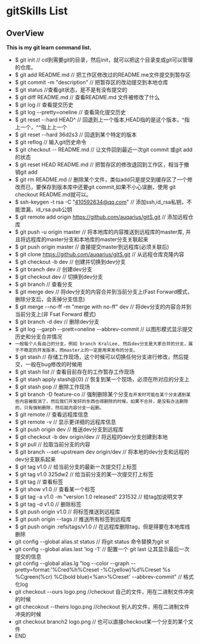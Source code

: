 # gitSkills List

## OverView

**This is my git learn command list.**

* $ git init // cd到需要git的目录，然后init，就可以把这个目录变成git可以管理的仓库。
* $ git add README.md // 把工作区修改过的README.me文件提交到暂存区
* $ git commit -m "description" // 把暂存区的改动提交到本地仓库
* $ git status //查看git状态，是不是有没有提交的
* $ git diff README.md // 查看README.md 文件被修改了什么
* $ git log // 查看提交历史
* $ git log --pretty=oneline // 查看简化提交历史
* $ git reset --hard HEAD^ // 回退到上一个版本,HEAD指的是这个版本，^指上一个，^^指上上一个
* $ git reset --hard 36d2s3 // 回退到某个特定的版本
* $ git reflog // 输入git历史命令
* $ git checkout -- README.md // 让文件回到最近一次git commit 或git add 的状态
* $ git reset HEAD README.md // 把暂存区的修改退回到工作区，相当于撤销git add
* $ git rm README.md // 删除某个文件，类似add只是提交到缓存区了一个修改而已，要保存到版本库中还要git commit,如果不小心误删，使用 git checkout README.md就可以。
* $ ssh-keygen -t rsa -C "410592634@qq.com" // 添加ssh,id_rsa私钥，不能泄漏，id_rsa.pub公钥
* $ git remote add origin https://github.com/auqarius/gitS.git // 添加远程仓库
* $ git push -u origin master // 将本地库的内容推送到远程库的master库, 并且将远程库的master分支和本地库的master分支关联起来
* $ git push origin master // 直接提交master到远程库(必须关联后)
* $ git clone https://github.com/auqarius/gitS.git // 从远程仓库克隆内容
* $ git checkout -b dev // 创建并切换到dev分支
* $ git branch dev // 创建dev分支
* $ git checkout dev // 切换到dev分支
* $ git branch // 查看分支
* $ git merge dev // 将dev分支的内容合并到当前分支上(Fast Forward模式，删除分支后，会丢掉分支信息)
* $ git merge --no-ff -m "merge with no-ff" dev // 将dev分支的内容合并到当前分支上(非 Fsat Forward 模式)
* $ git branch -d dev // 删除dev分支
* $ git log --garph --prett=oneline --abbrev-commit // 以图形模式显示提交历史和分支合并情况
* `一般每个人有自己的分支，例如 branch KralLee, 然后dev分支是大家合并的分支，属于不稳定的开发版本，而master上的一定是用来发布的分支。`
* $ git stash // 存储工作现场，这个时候可以切换任何分支进行修改，然后提交，一般在bug修改的时候用
* $ git stash list // 查看目前存在的工作暂存工作现场
* $ git stash apply stash@{0} // 恢复到某一个现场，必须在所对应的分支上
* $ git stash pop // 删除工作现场
* $ git branch -D feature-co // 强制删除某个分支`在开发时可能在某个分支遇到某些内容被取消了，然后我们开发好的东西也得删除的时候，如果不合并，是没有办法删除的，只有强制删除，然后就内容分支一起删。`
* $ git remote // 查看远程库信息
* $ git remote -v // 显示更详细的远程库信息
* $ git push origin dev // 推送dev分支到远程库
* $ git checkout -b dev origin/dev // 将远程的dev分支创建到本地
* $ git pull // 拉取当前分支的内容
* $ git branch --set-upstream dev origin/dev // 将本地的dev分支和远程的dev分支联系起来
* $ git tag v1.0 // 给当前分支的最新一次提交打上标签
* $ git tag v1.0 325dw2 // 给当前分支的某一次提交打上标签
* $ git tag // 查看标签
* $ git show v1.0 // 查看某一个标签
* $ git tag -a v1.0 -m "version 1.0 released" 231532 // 给tag加说明文字
* $ git tag -d v1.0 // 删除标签
* $ git push origin v1.0 // 将标签推送到远程库
* $ git push origin --tags // 推送所有标签到远程库
* $ git push origin :refs/tags/v1.0 // 在远程库删除tag，但是得要在本地库线删除
* git config --global alias.st status // 将git status 命令替换为git st
* git config --global alias.last 'log -1' // 配置一个 git last 让其显示最后一次提交的信息
* git config --global alias.lg "log --color --graph --pretty=format:'%Cred%h%Creset -%C(yellow)%d%Creset %s %Cgreen(%cr) %C(bold blue)<%an>%Creset' --abbrev-commit" // 格式化log
* git checkout --ours logo.png //checkout 自己的文件，用在二进制文件冲突的时候
* git checokout --theirs logo.png //checkout 别人的文件，用在二进制文件冲突的时候
* git checkout branch2 logo.png // 也可以直接checkout某一个分支的某个文件
* END